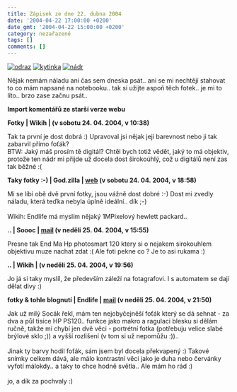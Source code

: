 ```yaml
---
title: Zápisek ze dne 22. dubna 2004
date: '2004-04-22 17:00:00 +0200'
date_gmt: '2004-04-22 15:00:00 +0200'
category: nezařazené
tags: []
comments: []
---
```

<div >  <a href="/assets/migrated/old-images/odraz2.jpg"><img alt="odraz" src="/assets/migrated/old-images/odraz2.jpg"></a>  <a href="/assets/migrated/old-images/kytinka.jpg"><img alt="kytinka" src="/assets/migrated/old-images/kytinka.jpg"></a>  <a href="/assets/migrated/old-images/nadrx.jpg"><img alt="nádr" src="/assets/migrated/old-images/nadrx.jpg"></a>  </div>
<p>Nějak nemám náladu ani čas sem dneska psát.. ani se mi nechtějí stahovat to co mám napsané na notebooku..  tak si užijte aspoň těch fotek.. je mi to líto.. brzo zase začnu psát..</p>
<div class="import-komentaru">
<p><strong>Import komentářů ze starší verze webu</strong></p>
<div class="comment">
<p style="font-weight:bold"><span class="compredmet">Fotky</span> | <span class="comname">Wikih</span> | (v&nbsp;sobotu&nbsp;24.&nbsp;04.&nbsp;2004,&nbsp;v&nbsp;10:38)</p>
<p>Tak ta první je dost dobrá :) Upravoval jsi nějak její barevnost nebo ji tak zabarvil přímo foťák? <br> BTW: Jaký máš prosím tě digitál? Chtěl bych totiž vědět, jaký to má objektiv, protože ten nádr mi přijde už docela dost širokoúhlý, což u digitálů není zas tak běžné :( </p>
</div>
<div class="comment">
<p style="font-weight:bold"><span class="compredmet">Taky fotky :-)</span> | <span class="comname">God.zilla</span> |  <a href="http://godzilla.wz.cz">web</a> (v&nbsp;sobotu&nbsp;24.&nbsp;04.&nbsp;2004,&nbsp;v&nbsp;18:58)</p>
<p>Mi se líbí obě dvě první fotky, jsou vážně dost dobré :-) Dost mi zvedly náladu, která teďka nebyla úplně ideální.. dík ;-) <br>  <br> Wikih: Endlife má myslím nějaký 1MPixelový hewlett packard.. </p>
</div>
<div class="comment">
<p style="font-weight:bold"><span class="compredmet">..</span> | <span class="comname">Soooc</span> |  <a href="mailto:xsoc@post.cz">mail</a> (v&nbsp;neděli&nbsp;25.&nbsp;04.&nbsp;2004,&nbsp;v&nbsp;15:55)</p>
<p>Presne tak End Ma Hp photosmart 120 ktery si o nejakem sirokouhlem objektivu muze nachat zdat :( Ale foti pekne co ? Je to asi rukama :) </p>
</div>
<div class="comment">
<p style="font-weight:bold"><span class="compredmet">..</span> | <span class="comname">Wikih</span> | (v&nbsp;neděli&nbsp;25.&nbsp;04.&nbsp;2004,&nbsp;v&nbsp;19:56)</p>
<p>Jo já si taky myslíl, že především záleží na fotagrafovi. I s automatem se dají dělat divy :) </p>
</div>
<div class="comment">
<p style="font-weight:bold"><span class="compredmet">fotky &amp; tohle blognutí</span> | <span class="comname">Endlife</span> |  <a href="mailto:jan.martinek@post.cz">mail</a> (v&nbsp;neděli&nbsp;25.&nbsp;04.&nbsp;2004,&nbsp;v&nbsp;21:50)</p>
<p>Jak už milý Socák řekl, mám ten nejobyčejněší foťák který se dá sehnat - za dva a půl tisíce HP PS120.. funkce jako makro a ragulaci blesku si dělám ručně, takže mi chybí jen dvě věci - portrétní fotka (potřebuju velice slabé brýlové sklo ;)) a vyšší rozlišení (v tom si už nepomůžu :)).. <br>  <br> Jinak ty barvy hodil foťák, sám jsem byl docela překvapený :) Takové snímky celkem dává, ale málo kontrastní věci jako je duha nebo červánky vyfotí málokdy.. a taky to chce hodně světla.. Ale mám ho rád :) <br>  <br> jo, a dík za pochvaly :) </p>
</div>
</div>

